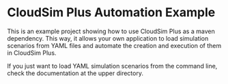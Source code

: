 # CloudSim Plus Automation Example

This is an example project showing how to use CloudSim Plus as a maven dependency.
This way, it allows your own application to load simulation scenarios from YAML files
and automate the creation and execution of them in CloudSim Plus.

If you just want to load YAML simulation scenarios from the command line,
check the documentation at the upper directory.